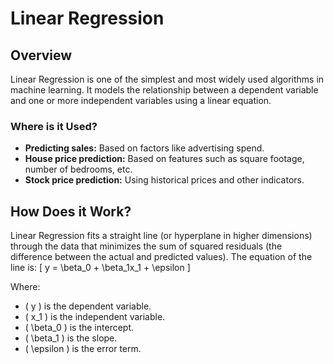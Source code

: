 # Linear Regression

## Overview
Linear Regression is one of the simplest and most widely used algorithms in machine learning. It models the relationship between a dependent variable and one or more independent variables using a linear equation.

### Where is it Used?
- **Predicting sales:** Based on factors like advertising spend.
- **House price prediction:** Based on features such as square footage, number of bedrooms, etc.
- **Stock price prediction:** Using historical prices and other indicators.

## How Does it Work?
Linear Regression fits a straight line (or hyperplane in higher dimensions) through the data that minimizes the sum of squared residuals (the difference between the actual and predicted values). The equation of the line is:
\[ y = \beta_0 + \beta_1x_1 + \epsilon \]

Where:
- \( y \) is the dependent variable.
- \( x_1 \) is the independent variable.
- \( \beta_0 \) is the intercept.
- \( \beta_1 \) is the slope.
- \( \epsilon \) is the error term.
